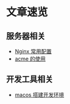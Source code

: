 # 文章速览

## 服务器相关

- [Nginx 常用配置](./server/nginx.md)
- [acme 的使用](./server/acme.sh.md)

## 开发工具相关

- [macos 搭建开发环境](./development-tools/macos-repeat-key.md)
